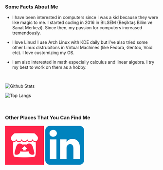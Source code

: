 ### **Some Facts About Me**

- I have been interested in computers since I was a kid because they were like magic to me. I started coding in 2016 in BILSEM (Beşiktaş Bilim ve Sanat Merkezi). Since then, my passion for computers increased tremendously.

- I love Linux! I use Arch Linux with KDE daily but I've also tried some other Linux distrubitons in Virtual Machines (like Fedora, Gentoo, Void etc). I love customizing my OS.

- I am also interested in math especially calculus and linear algebra. I try my best to work on them as a hobby. 

<br>

![Github Stats](https://github-readme-stats.vercel.app/api?username=DolphyWind&show_icons=true&theme=tokyonight)


![Top Langs](https://github-readme-stats.vercel.app/api/top-langs/?username=DolphyWind&hide=Makefile&langs_count=6&layout=compact)

<br>

### **Other Places That You Can Find Me**
[![itch.io](itch.png)](https://dolphywind.itch.io/)
[![linkedin.com](linkedin.png)](https://www.linkedin.com/in/yunus-emre-ayd%C4%B1n-456321253/)
